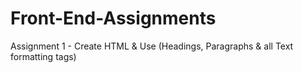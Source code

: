 # Front-End-Assignments
Assignment 1 - Create HTML & Use (Headings, Paragraphs & all Text formatting tags) <br>

